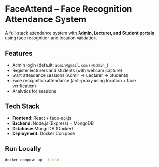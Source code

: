 # FaceAttend – Face Recognition Attendance System

A full-stack attendance system with **Admin, Lecturer, and Student portals** using face recognition and location validation.

## Features
- Admin login (default: `admin@gmail.com` / `@admin_`)
- Register lecturers and students (with webcam capture)
- Start attendance sessions (Admin → Lecturer → Students)
- Face recognition attendance (anti-proxy using location + face verification)
- Analytics for sessions

## Tech Stack
- **Frontend:** React + face-api.js
- **Backend:** Node.js (Express) + MongoDB
- **Database:** MongoDB (Docker)
- **Deployment:** Docker Compose

## Run Locally
```bash
docker compose up --build
